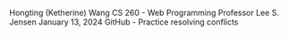 Hongting (Ketherine) Wang
CS 260 - Web Programming
Professor Lee S. Jensen
January 13, 2024
GitHub - Practice resolving conflicts
